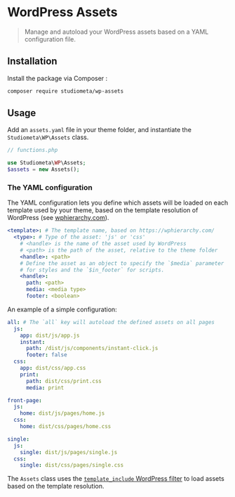 # WordPress Assets

> Manage and autoload your WordPress assets based on a YAML configuration file.

## Installation

Install the package via Composer : 

```bash
composer require studiometa/wp-assets
```

## Usage

Add an `assets.yaml` file in your theme folder, and instantiate the `Studiometa\WP\Assets` class.

```php
// functions.php

use Studiometa\WP\Assets;
$assets = new Assets();
```

### The YAML configuration

The YAML configuration lets you define which assets will be loaded on each template used by your theme, based on the template resolution of WordPress (see [wphierarchy.com](https://wphierarchy.com/)).

```yaml
<template>: # The template name, based on https://wphierarchy.com/
  <type>: # Type of the asset: 'js' or 'css'
    # <handle> is the name of the asset used by WordPress
    # <path> is the path of the asset, relative to the theme folder
    <handle>: <path> 
    # Define the asset as an object to specify the `$media` parameter 
    # for styles and the `$in_footer` for scripts.
    <handle>:
      path: <path>
      media: <media type>
      footer: <boolean>
```

An example of a simple configuration:

```yaml
all: # The `all` key will autoload the defined assets on all pages
  js:
    app: dist/js/app.js
    instant:
      path: /dist/js/components/instant-click.js
      footer: false
  css:
    app: dist/css/app.css
    print:
      path: dist/css/print.css
      media: print

front-page:
  js:
    home: dist/js/pages/home.js
  css:
    home: dist/css/pages/home.css

single:
  js:
    single: dist/js/pages/single.js
  css:
    single: dist/css/pages/single.css
```

The `Assets` class uses the [`template_include` WordPress filter](https://developer.wordpress.org/reference/hooks/template_include/) to load assets based on the template resolution.
